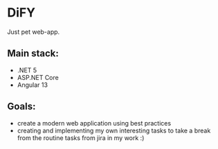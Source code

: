 # DiFY
Just pet web-app.
## Main stack: 
- .NET 5
- ASP.NET Core
- Angular 13

## Goals: 
- create a modern web application using best practices
- creating and implementing my own interesting tasks to take a break from the routine tasks from jira in my work :)
